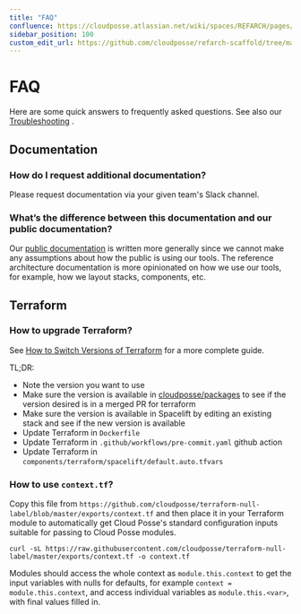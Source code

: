 ```yaml
---
title: "FAQ"
confluence: https://cloudposse.atlassian.net/wiki/spaces/REFARCH/pages/1176371788/FAQ
sidebar_position: 100
custom_edit_url: https://github.com/cloudposse/refarch-scaffold/tree/main/docs/docs/faq.md
---
```


# FAQ
Here are some quick answers to frequently asked questions. See also our [Troubleshooting](/reference-architecture/reference/troubleshooting) .

## Documentation

### How do I request additional documentation?

Please request documentation via your given team's Slack channel.

### What’s the difference between this documentation and our public documentation?

Our [public documentation](/) is written more generally since we cannot make any assumptions about how the public is using our tools. The reference architecture documentation is more opinionated on how we use our tools, for example, how we layout stacks, components, etc.

## Terraform

### How to upgrade Terraform?

See [How to Switch Versions of Terraform](/reference-architecture/how-to-guides/tutorials/how-to-switch-versions-of-terraform) for a more complete guide.

TL;DR:

- Note the version you want to use
- Make sure the version is available in [cloudposse/packages](https://github.com/cloudposse/packages/pulls?q=terraform) to see if the version desired is in a merged PR for terraform
- Make sure the version is available in Spacelift by editing an existing stack and see if the new version is available
- Update Terraform in `Dockerfile`
- Update Terraform in `.github/workflows/pre-commit.yaml` github action
- Update Terraform in `components/terraform/spacelift/default.auto.tfvars`

### How to use `context.tf`?

Copy this file from `https://github.com/cloudposse/terraform-null-label/blob/master/exports/context.tf` and then place it in your Terraform module to automatically get Cloud Posse's standard configuration inputs suitable for passing to Cloud Posse modules.

```
curl -sL https://raw.githubusercontent.com/cloudposse/terraform-null-label/master/exports/context.tf -o context.tf
```

Modules should access the whole context as `module.this.context` to get the input variables with nulls for defaults, for example `context = module.this.context`, and access individual variables as `module.this.<var>`, with final values filled in.


